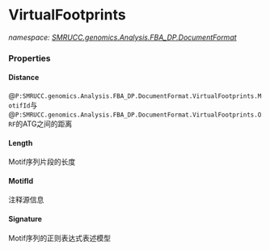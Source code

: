 ﻿# VirtualFootprints
_namespace: [SMRUCC.genomics.Analysis.FBA_DP.DocumentFormat](./index.md)_






### Properties

#### Distance
@``P:SMRUCC.genomics.Analysis.FBA_DP.DocumentFormat.VirtualFootprints.MotifId``与@``P:SMRUCC.genomics.Analysis.FBA_DP.DocumentFormat.VirtualFootprints.ORF``的ATG之间的距离
#### Length
Motif序列片段的长度
#### MotifId
注释源信息
#### Signature
Motif序列的正则表达式表述模型
